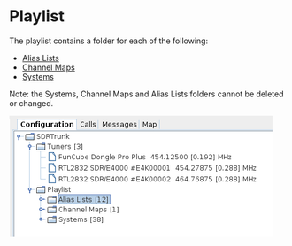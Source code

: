 # Playlist #

The playlist contains a folder for each of the following:

  * [Alias Lists](AliasList)
  * [Channel Maps](ChannelMap)
  * [Systems](System)

Note: the Systems, Channel Maps and Alias Lists folders cannot be deleted or changed.

![](images/Configuration.png)